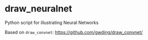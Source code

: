# draw_neuralnet

Python script for illustrating Neural Networks


Based on `draw_convnet`: https://github.com/gwding/draw_convnet/
